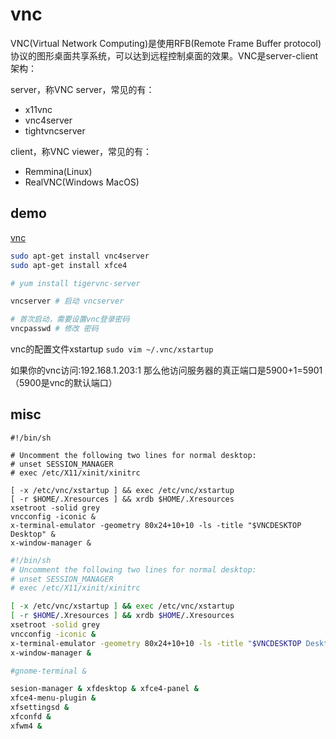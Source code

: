 # vnc

VNC(Virtual Network Computing)是使用RFB(Remote Frame Buffer protocol)协议的图形桌面共享系统，可以达到远程控制桌面的效果。VNC是server-client架构：

server，称VNC server，常见的有：
* x11vnc
* vnc4server
* tightvncserver

client，称VNC viewer，常见的有：
* Remmina(Linux)
* RealVNC(Windows MacOS)

## demo

[vnc](https://www.realvnc.com/en/connect/download/viewer/)
``` bash
sudo apt-get install vnc4server
sudo apt-get install xfce4

# yum install tigervnc-server

vncserver # 启动 vncserver

# 首次启动，需要设置vnc登录密码
vncpasswd # 修改 密码
```


vnc的配置文件xstartup
`sudo vim ~/.vnc/xstartup`

如果你的vnc访问:192.168.1.203:1 那么他访问服务器的真正端口是5900+1=5901 （5900是vnc的默认端口）


## misc

```
#!/bin/sh

# Uncomment the following two lines for normal desktop:
# unset SESSION_MANAGER
# exec /etc/X11/xinit/xinitrc

[ -x /etc/vnc/xstartup ] && exec /etc/vnc/xstartup
[ -r $HOME/.Xresources ] && xrdb $HOME/.Xresources
xsetroot -solid grey
vncconfig -iconic &
x-terminal-emulator -geometry 80x24+10+10 -ls -title "$VNCDESKTOP Desktop" &
x-window-manager &

```


``` bash
#!/bin/sh
# Uncomment the following two lines for normal desktop:
# unset SESSION_MANAGER
# exec /etc/X11/xinit/xinitrc

[ -x /etc/vnc/xstartup ] && exec /etc/vnc/xstartup
[ -r $HOME/.Xresources ] && xrdb $HOME/.Xresources
xsetroot -solid grey
vncconfig -iconic &
x-terminal-emulator -geometry 80x24+10+10 -ls -title "$VNCDESKTOP Desktop" &
x-window-manager &

#gnome-terminal &

sesion-manager & xfdesktop & xfce4-panel &
xfce4-menu-plugin &
xfsettingsd &
xfconfd &
xfwm4 &
```